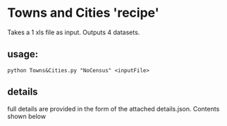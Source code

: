 # Towns and Cities 'recipe'

Takes a 1 xls file as input. Outputs 4 datasets.


## usage: 
```python Towns&Cities.py "NoCensus" <inputFile>```


## details
full details are provided in the form of the attached details.json. Contents shown below
